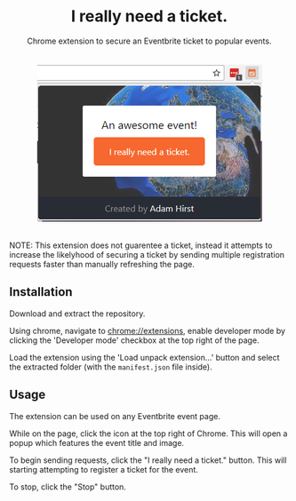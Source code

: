 <div align="center"><h1>I really need a ticket.</h1></div>
<div align="center">Chrome extension to secure an Eventbrite ticket to popular events.</div>
<br><br>
<div align="center"><img src="https://raw.githubusercontent.com/AdamHirst/IRNAT/master/Screenshots/example.png" /></div>
<br>

NOTE: This extension does not guarentee a ticket, instead it attempts to increase the likelyhood of securing a ticket by sending multiple registration requests faster than manually refreshing the page.

## Installation
Download and extract the repository.

Using chrome, navigate to [chrome://extensions](chrome://extensions), enable developer mode by clicking the 'Developer mode' checkbox at the top right of the page.

Load the extension using the 'Load unpack extension...' button and select the extracted folder (with the `manifest.json` file inside).

## Usage
The extension can be used on any Eventbrite event page.

While on the page, click the icon at the top right of Chrome. This will open a popup which features the event title and image.

To begin sending requests, click the "I really need a ticket." button. This will starting attempting to register a ticket for the event.

To stop, click the "Stop" button.

